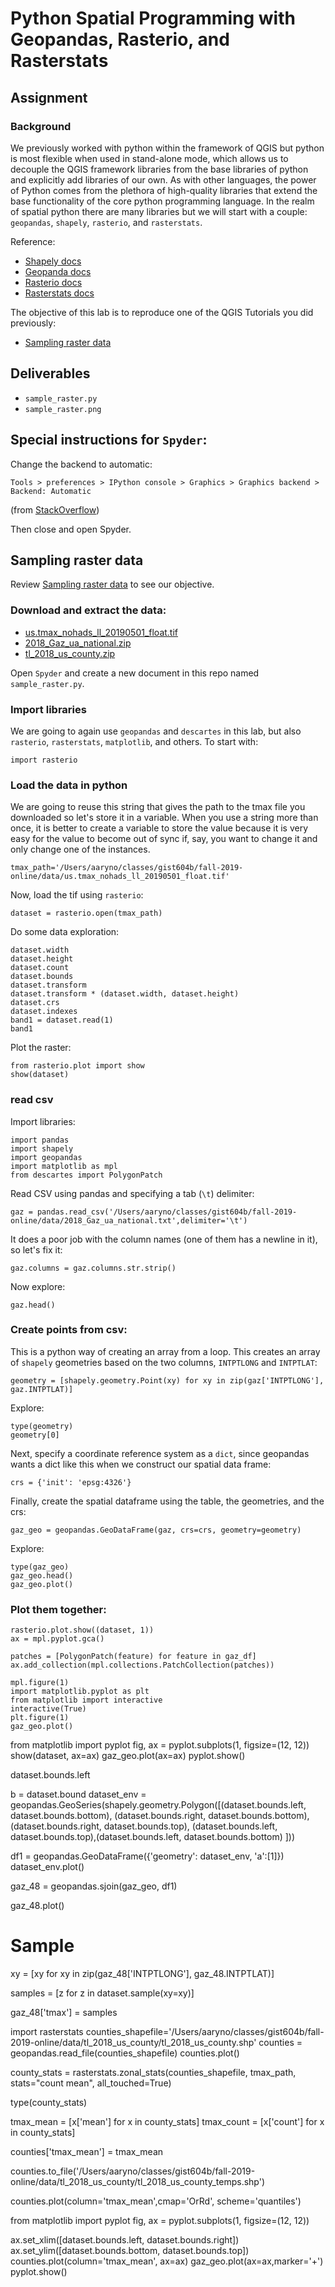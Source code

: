 # Python Spatial Programming with Geopandas, Rasterio, and Rasterstats
## Assignment

### Background
We previously worked with python within the framework of QGIS but python is most flexible when used in stand-alone mode, which allows us to decouple the QGIS framework libraries from the base libraries of python and explicitly add libraries of our own. As with other languages, the power of Python comes from the plethora of high-quality libraries that extend the base functionality of the core python programming language. In the realm of spatial python there are many libraries but we will start with a couple: `geopandas`, `shapely`, `rasterio`, and `rasterstats`.

Reference:
- [Shapely docs](https://shapely.readthedocs.io/en/stable/manual.html)
- [Geopanda docs](http://geopandas.org/)
- [Rasterio docs](https://pythonhosted.org/rasterstats/manual.html)
- [Rasterstats docs](https://pythonhosted.org/rasterstats/manual.html)

The objective of this lab is to reproduce one of the QGIS Tutorials you did previously:
- [Sampling raster data](http://www.qgistutorials.com/en/docs/3/sampling_raster_data.html)

## Deliverables
- `sample_raster.py`
- `sample_raster.png`

## Special instructions for `Spyder`:
Change the backend to automatic:

```
Tools > preferences > IPython console > Graphics > Graphics backend > Backend: Automatic
```
(from [StackOverflow](https://stackoverflow.com/questions/23585126/how-do-i-get-interactive-plots-again-in-spyder-ipython-matplotlib))

Then close and open Spyder.

## Sampling raster data
Review [Sampling raster data](http://www.qgistutorials.com/en/docs/3/sampling_raster_data.html) to see our objective.

### Download and extract the data:

- [us.tmax_nohads_ll_20190501_float.tif](http://www.qgistutorials.com/downloads/us.tmax_nohads_ll_20190501_float.tif)
- [2018_Gaz_ua_national.zip](http://www.qgistutorials.com/downloads/2018_Gaz_ua_national.zip)
- [tl_2018_us_county.zip](http://www.qgistutorials.com/downloads/tl_2018_us_county.zip)

Open `Spyder` and create a new document in this repo named `sample_raster.py`.

### Import libraries
We are going to again use `geopandas` and  `descartes` in this lab, but also `rasterio`, `rasterstats`, `matplotlib`, and others. To start with:
```
import rasterio
```

### Load the data in python
We are going to reuse this string that gives the path to the tmax file you downloaded so let's store it in a variable.
When you use a string more than once, it is better to create a variable to store the value because it is very easy
for the value to become out of sync if, say, you want to change it and only change one of the instances.
```
tmax_path='/Users/aaryno/classes/gist604b/fall-2019-online/data/us.tmax_nohads_ll_20190501_float.tif'
```
Now, load the tif using `rasterio`:
```
dataset = rasterio.open(tmax_path)
```
Do some data exploration:
```
dataset.width
dataset.height
dataset.count
dataset.bounds
dataset.transform
dataset.transform * (dataset.width, dataset.height)
dataset.crs
dataset.indexes
band1 = dataset.read(1)
band1
```
Plot the raster:
```
from rasterio.plot import show
show(dataset)
```

### read csv
Import libraries:
```
import pandas 
import shapely
import geopandas
import matplotlib as mpl
from descartes import PolygonPatch
```
Read CSV using pandas and specifying a tab (`\t`) delimiter:
```
gaz = pandas.read_csv('/Users/aaryno/classes/gist604b/fall-2019-online/data/2018_Gaz_ua_national.txt',delimiter='\t')
```
It does a poor job with the column names (one of them has a newline in it), so let's fix it:
```
gaz.columns = gaz.columns.str.strip()
```
Now explore:
```
gaz.head()
```
### Create points from csv:
This is a python way of creating an array from a loop. This creates an array of `shapely` geometries based on the two
columns, `INTPTLONG` and `INTPTLAT`:
```
geometry = [shapely.geometry.Point(xy) for xy in zip(gaz['INTPTLONG'], gaz.INTPTLAT)]
```
Explore:
```
type(geometry)
geometry[0]
```
Next, specify a coordinate reference system as a `dict`, since geopandas wants a dict like this when we construct our
spatial data frame:
```
crs = {'init': 'epsg:4326'}
```
Finally, create the spatial dataframe using the table, the geometries, and the crs:
```
gaz_geo = geopandas.GeoDataFrame(gaz, crs=crs, geometry=geometry)
```
Explore:
```
type(gaz_geo)
gaz_geo.head()
gaz_geo.plot()
```

### Plot them together:
```
rasterio.plot.show((dataset, 1))
ax = mpl.pyplot.gca()

patches = [PolygonPatch(feature) for feature in gaz_df]
ax.add_collection(mpl.collections.PatchCollection(patches))

mpl.figure(1)
import matplotlib.pyplot as plt
from matplotlib import interactive
interactive(True)
plt.figure(1)
gaz_geo.plot()
```

from matplotlib import pyplot
fig, ax = pyplot.subplots(1, figsize=(12, 12))
show(dataset, ax=ax)
gaz_geo.plot(ax=ax)
pyplot.show()

dataset.bounds.left

b = dataset.bound
dataset_env = geopandas.GeoSeries(shapely.geometry.Polygon([(dataset.bounds.left, dataset.bounds.bottom), (dataset.bounds.right, dataset.bounds.bottom), (dataset.bounds.right, dataset.bounds.top), (dataset.bounds.left, dataset.bounds.top),(dataset.bounds.left, dataset.bounds.bottom) ]))

df1 = geopandas.GeoDataFrame({'geometry': dataset_env, 'a':[1]})
dataset_env.plot()

gaz_48 = geopandas.sjoin(gaz_geo, df1)

gaz_48.plot()



# Sample
xy = [xy for xy in zip(gaz_48['INTPTLONG'], gaz_48.INTPTLAT)]

samples = [z for z in dataset.sample(xy=xy)]


gaz_48['tmax'] = samples


import rasterstats
counties_shapefile='/Users/aaryno/classes/gist604b/fall-2019-online/data/tl_2018_us_county/tl_2018_us_county.shp'
counties = geopandas.read_file(counties_shapefile)
counties.plot()

county_stats = rasterstats.zonal_stats(counties_shapefile, tmax_path, stats="count mean", all_touched=True)

type(county_stats)


tmax_mean = [x['mean'] for x in county_stats]
tmax_count = [x['count'] for x in county_stats]

counties['tmax_mean'] = tmax_mean


counties.to_file('/Users/aaryno/classes/gist604b/fall-2019-online/data/tl_2018_us_county/tl_2018_us_county_temps.shp')

counties.plot(column='tmax_mean',cmap='OrRd', scheme='quantiles')

from matplotlib import pyplot
fig, ax = pyplot.subplots(1, figsize=(12, 12))

ax.set_xlim([dataset.bounds.left, dataset.bounds.right])
ax.set_ylim([dataset.bounds.bottom, dataset.bounds.top])
counties.plot(column='tmax_mean', ax=ax)
gaz_geo.plot(ax=ax,marker='+')
pyplot.show()
